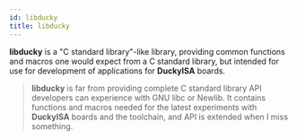 ```yaml
---
id: libducky
title: libducky
---
```


**libducky** is a "C standard library"-like library, providing common functions and macros one would expect from a C standard library, but intended for use for development of applications for **DuckyISA** boards.

> **libducky** is far from providing complete C standard library API developers can experience with GNU libc or Newlib. It contains functions and macros needed for the latest experiments with **DuckyISA** boards and the toolchain, and API is extended when I miss something.
